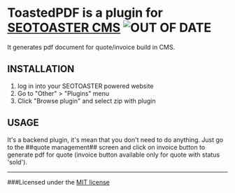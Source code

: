 ToastedPDF is a plugin for [SEOTOASTER CMS](http://www.seotoaster.com/) ![OUT OF DATE](https://img.shields.io/badge/state-OUT%20OF%20DATE-orange.svg)
=========================================

It generates pdf document for quote/invoice build in CMS.

INSTALLATION
------------
1. log in into your SEOTOASTER powered website
2. Go to "Other" > "Plugins" menu
3. Click "Browse plugin" and select zip with plugin

USAGE
-----
It's a backend plugin, it's mean that you don't need to do anything. Just go to the ##quote management## screen and click on invoice button to generate pdf for quote (invoice button available only for quote with status 'sold').


---
###Licensed under the [MIT license](http://www.opensource.org/licenses/mit-license.php)
